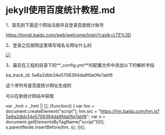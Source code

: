 # jekyll使用百度统计教程.md

1、首先到下面这个网站注册并且登录百度统计账号

https://tongji.baidu.com/web/welcome/login?castk=LTE%3D

2、登录之后按照这里填写域名与网址什么的

![](E:\CODE\my_github_page\zhao-guang-nan.github.io\img\blog_Tutorial\baidu_1.png)

3、最后在工程的目录下的**_config.yml**的配置文件中添加以下的解析字段

ba_track_id: 5e6a2dbb34e5706394da9fda0fe7abf6

这个序列号是百度统计网址生成的

可以在新统计网站中获取


var _hmt = _hmt || [];
(function() {
  var hm = document.createElement("script");
  hm.src = "https://hm.baidu.com/hm.js?5e6a2dbb34e5706394da9fda0fe7abf6";
  var s = document.getElementsByTagName("script")[0]; 
  s.parentNode.insertBefore(hm, s);
})();